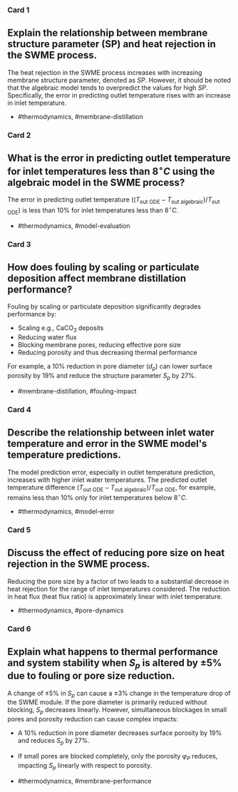 ### Card 1

## Explain the relationship between membrane structure parameter (SP) and heat rejection in the SWME process.

The heat rejection in the SWME process increases with increasing membrane structure parameter, denoted as $SP$. However, it should be noted that the algebraic model tends to overpredict the values for high $SP$. Specifically, the error in predicting outlet temperature rises with an increase in inlet temperature.

- #thermodynamics, #membrane-distillation
  

### Card 2

## What is the error in predicting outlet temperature for inlet temperatures less than $8{ }^{\circ}C$ using the algebraic model in the SWME process? 

The error in predicting outlet temperature $((T_{\text{out ODE}} - T_{\text{out algebraic}})/T_{\text{out ODE}})$ is less than 10% for inlet temperatures less than $8{ }^{\circ}C$.

- #thermodynamics, #model-evaluation
  

### Card 3

## How does fouling by scaling or particulate deposition affect membrane distillation performance?

Fouling by scaling or particulate deposition significantly degrades performance by:

- Scaling e.g., $\text{CaCO}_3$ deposits
- Reducing water flux
- Blocking membrane pores, reducing effective pore size
- Reducing porosity and thus decreasing thermal performance

For example, a $10 \%$ reduction in pore diameter ($d_{p}$) can lower surface porosity by $19 \%$ and reduce the structure parameter $S_{p}$ by $27 \%$.

- #membrane-distillation, #fouling-impact
  

### Card 4

## Describe the relationship between inlet water temperature and error in the SWME model's temperature predictions.

The model prediction error, especially in outlet temperature prediction, increases with higher inlet water temperatures. The predicted outlet temperature difference $(T_{\text{out ODE}} - T_{\text{out algebraic}})/T_{\text{out ODE}}$, for example, remains less than 10% only for inlet temperatures below $8{ }^{\circ}C$.

- #thermodynamics, #model-error
  

### Card 5

## Discuss the effect of reducing pore size on heat rejection in the SWME process.

Reducing the pore size by a factor of two leads to a substantial decrease in heat rejection for the range of inlet temperatures considered. The reduction in heat flux (heat flux ratio) is approximately linear with inlet temperature.

- #thermodynamics, #pore-dynamics
  

### Card 6

## Explain what happens to thermal performance and system stability when $S_{p}$ is altered by $\pm 5\%$ due to fouling or pore size reduction.

A change of $\pm 5\%$ in $S_{p}$ can cause a $\pm 3\%$ change in the temperature drop of the SWME module. If the pore diameter is primarily reduced without blocking, $S_{p}$ decreases linearly. However, simultaneous blockages in small pores and porosity reduction can cause complex impacts:

- A $10\%$ reduction in pore diameter decreases surface porosity by $19\%$ and reduces $S_{p}$ by $27\%$.
- If small pores are blocked completely, only the porosity $\varphi_P$ reduces, impacting $S_{p}$ linearly with respect to porosity.

- #thermodynamics, #membrane-performance
